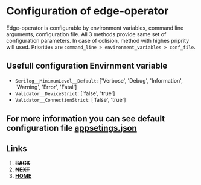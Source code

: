 # Configuration of edge-operator
Edge-operator is configurable by environment variables, command line arguments, configuration file. All 3 methods provide same set of configuration parameters. In case of colision, method with highes priprity will used. Priorities are `command_line > environment_variables > conf_file`.

## Usefull configuration Envirnment variable
- `Serilog__MinimumLevel__Default`: ['Verbose', 'Debug', 'Information', 'Warning', 'Error', 'Fatal']
- `Validator__DeviceStrict`: ['false', 'true']
- `Validator__ConnectionStrict`: ['false', 'true']

For more information you can see default configuration file [appsetings.json](https://github.com/dvojak-cz/Bachelor-Thesis/blob/master/code/EdgeOperator/EdgeOperator/appsettings.json)
---
## Links
1. ~~**BACK**~~
1. ~~**NEXT**~~
1. [**HOME**](README.md)
